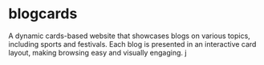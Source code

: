 # blogcards
A dynamic cards-based website that showcases blogs on various topics, including sports and festivals. Each blog is presented in an interactive card layout, making browsing easy and visually engaging.
j
